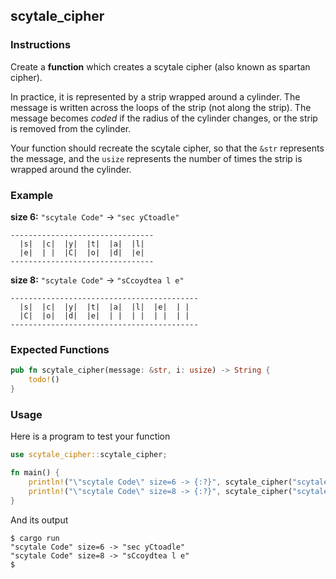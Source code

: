 ## scytale_cipher

### Instructions

Create a **function** which creates a scytale cipher (also known as spartan cipher).

In practice, it is represented by a strip wrapped around a cylinder. The message is written across the loops of the strip (not along the strip). The message becomes _coded_ if the radius of the cylinder changes, or the strip is removed from the cylinder.

Your function should recreate the scytale cipher, so that the `&str` represents the message, and the `usize` represents the number of times the strip is wrapped around the cylinder.

### Example

**size 6:** `"scytale Code"` -> `"sec yCtoadle"`

```console
--------------------------------
  |s|  |c|  |y|  |t|  |a|  |l|
  |e|  | |  |C|  |o|  |d|  |e|
--------------------------------
```

**size 8:** `"scytale Code"` -> `"sCcoydtea l e"`

```console
------------------------------------------
  |s|  |c|  |y|  |t|  |a|  |l|  |e|  | |
  |C|  |o|  |d|  |e|  | |  | |  | |  | |
------------------------------------------
```

### Expected Functions

```rust
pub fn scytale_cipher(message: &str, i: usize) -> String {
    todo!()
}
```

### Usage

Here is a program to test your function

```rust
use scytale_cipher::scytale_cipher;

fn main() {
    println!("\"scytale Code\" size=6 -> {:?}", scytale_cipher("scytale Code", 6));
    println!("\"scytale Code\" size=8 -> {:?}", scytale_cipher("scytale Code", 8));
}
```

And its output

```console
$ cargo run
"scytale Code" size=6 -> "sec yCtoadle"
"scytale Code" size=8 -> "sCcoydtea l e"
$
```
